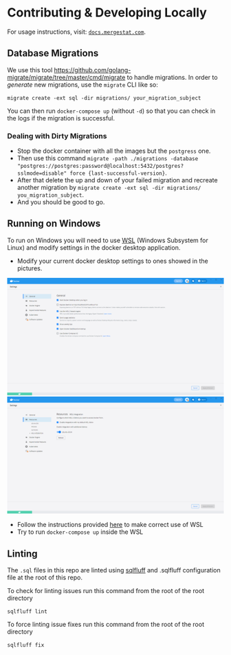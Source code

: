 # Contributing & Developing Locally

For usage instructions, visit: [`docs.mergestat.com`](https://docs.mergestat.com/).

## Database Migrations

We use this tool https://github.com/golang-migrate/migrate/tree/master/cmd/migrate to handle migrations.
In order to *generate* new migrations, use the `migrate` CLI like so:

```
migrate create -ext sql -dir migrations/ your_migration_subject
```

You can then run `docker-compose up` (without `-d`) so that you can check in the logs if the migration is successful.

### Dealing with Dirty Migrations

- Stop the docker container with all the images but the `postgress` one.
- Then use this command `migrate -path ./migrations -database "postgres://postgres:password@localhost:5432/postgres?sslmode=disable" force {last-successful-version}`.
- After that delete the up and down of your failed migration and recreate another migration by `migrate create -ext sql -dir migrations/ you_migration_subject`.
- And you should be good to go.

## Running on Windows

To run on Windows you will need to use [WSL](https://learn.microsoft.com/en-us/windows/wsl/about) (Windows Subsystem for Linux) and modify settings in the docker desktop application. 

 - Modify your current docker desktop settings to ones showed in the pictures.

<img alt="MergeStat docker desktop general settings" src="docs/docker-general-settings.png" />
<img alt="MergeStat docker desktop resources settings" src="docs/docker-resources-settings.png" />

 - Follow the instructions provided [here](https://learn.microsoft.com/en-us/windows/wsl/setup/environment) to make correct use of WSL
 - Try to run `docker-compose up` inside the WSL

 ## Linting

The `.sql` files in this repo are linted using [sqlfluff](https://github.com/sqlfluff/sqlfluff) and .sqlfluff configuration file at the root of this repo.

To check for linting issues run this command from the root of the root directory

```
sqlfluff lint
```

To force linting issue fixes run this command from the root of the root directory

```
sqlfluff fix
```
